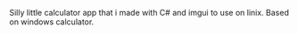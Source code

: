 Silly little calculator app that i made with C# and imgui to use on linix.
Based on windows calculator.
